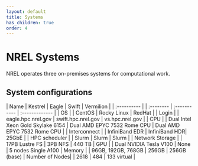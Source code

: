 ```yaml
---
layout: default
title: Systems
has_children: true
order: 4
---
```


# NREL Systems
NREL operates three on-premises systems for computational work. 

## System configurations

| Name        | Kestrel | Eagle     | Swift        | Vermilion     | 
| :---------- |         | :-------- | :----------- | :------------- |
| OS          |         | CentOS    | Rocky Linux    | RedHat       |
| Login       |         | eagle.hpc.nrel.gov | swift.hpc.nrel.gov | vs.hpc.nrel.gov |
| CPU         |         | Dual Intel Xeon Gold Skylake 6154 | Dual AMD EPYC 7532 Rome CPU | Dual AMD EPYC 7532 Rome CPU |
| Interconnect |        | InfiniBand EDR | InfiniBand HDR| 25GbE |
| HPC scheduler |       | Slurm | Slurm | Slurm |
| Network Storage |     | 17PB Lustre FS | 3PB NFS | 440 TB
| GPU         |         | Dual NVIDIA Tesla V100 | None | 5 nodes Single A100
| Memory      |         | 96GB, 192GB, 768GB | 256GB | 256GB (base)
| Number of Nodes|      | 2618 | 484 | 133 virtual |


